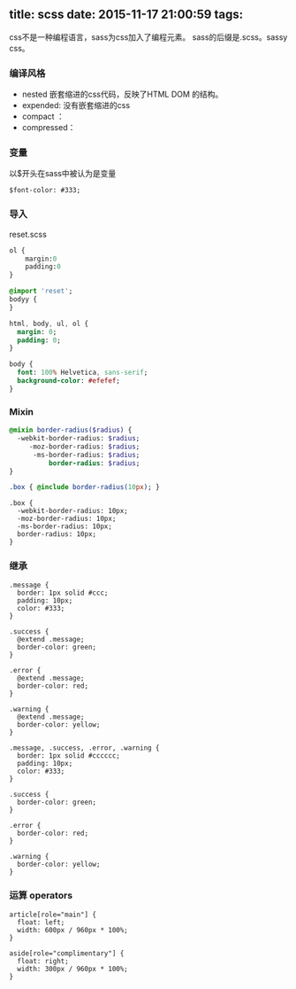 title: scss
date: 2015-11-17 21:00:59
tags:
---
css不是一种编程语言，sass为css加入了编程元素。
sass的后缀是.scss。sassy css。
### 编译风格
* nested 嵌套缩进的css代码，反映了HTML DOM 的结构。
* expended: 没有嵌套缩进的css
* compact ：
* compressed：

### 变量
以$开头在sass中被认为是变量
```
$font-color: #333;
```

### 导入
reset.scss
```sass
ol {
	margin:0
	padding:0
}
```
```sass
@import 'reset';
bodyy {
}
```
```sass
html, body, ul, ol {
  margin: 0;
  padding: 0;
}

body {
  font: 100% Helvetica, sans-serif;
  background-color: #efefef;
}
```

### Mixin

```sass
@mixin border-radius($radius) {
  -webkit-border-radius: $radius;
     -moz-border-radius: $radius;
      -ms-border-radius: $radius;
          border-radius: $radius;
}

.box { @include border-radius(10px); }
```
```
.box {
  -webkit-border-radius: 10px;
  -moz-border-radius: 10px;
  -ms-border-radius: 10px;
  border-radius: 10px;
}
```

### 继承

```
.message {
  border: 1px solid #ccc;
  padding: 10px;
  color: #333;
}

.success {
  @extend .message;
  border-color: green;
}

.error {
  @extend .message;
  border-color: red;
}

.warning {
  @extend .message;
  border-color: yellow;
}

```
```
.message, .success, .error, .warning {
  border: 1px solid #cccccc;
  padding: 10px;
  color: #333;
}

.success {
  border-color: green;
}

.error {
  border-color: red;
}

.warning {
  border-color: yellow;
}
```

### 运算 operators

```
article[role="main"] {
  float: left;
  width: 600px / 960px * 100%;
}

aside[role="complimentary"] {
  float: right;
  width: 300px / 960px * 100%;
}
```
